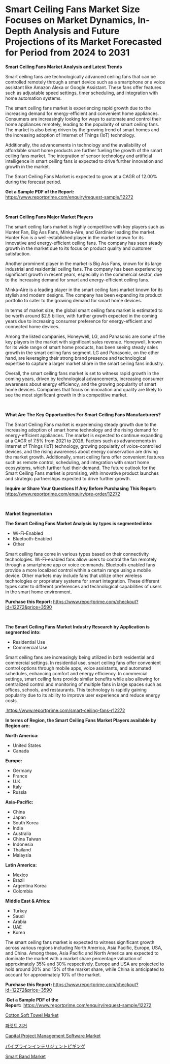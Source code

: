 <p><h1>Smart Ceiling Fans Market Size Focuses on Market Dynamics, In-Depth Analysis and Future Projections of its Market Forecasted for Period from 2024 to 2031</h1></p><p><strong>Smart Ceiling Fans Market Analysis and Latest Trends</strong></p>
<p><p>Smart ceiling fans are technologically advanced ceiling fans that can be controlled remotely through a smart device such as a smartphone or a voice assistant like Amazon Alexa or Google Assistant. These fans offer features such as adjustable speed settings, timer scheduling, and integration with home automation systems.</p><p>The smart ceiling fans market is experiencing rapid growth due to the increasing demand for energy-efficient and convenient home appliances. Consumers are increasingly looking for ways to automate and control their home appliances remotely, leading to the popularity of smart ceiling fans. The market is also being driven by the growing trend of smart homes and the increasing adoption of Internet of Things (IoT) technology.</p><p>Additionally, the advancements in technology and the availability of affordable smart home products are further fueling the growth of the smart ceiling fans market. The integration of sensor technology and artificial intelligence in smart ceiling fans is expected to drive further innovation and growth in the market.</p><p>The Smart Ceiling Fans Market is expected to grow at a CAGR of 12.00% during the forecast period.</p></p>
<p><strong>Get a Sample PDF of the Report:&nbsp;</strong> <a href="https://www.reportprime.com/enquiry/request-sample/12272">https://www.reportprime.com/enquiry/request-sample/12272</a></p>
<p>&nbsp;</p>
<p><strong>Smart Ceiling Fans Major Market Players</strong></p>
<p><p>The smart ceiling fans market is highly competitive with key players such as Hunter Fan, Big Ass Fans, Minka-Aire, and Gardinier leading the market. Hunter Fan is a well-established player in the market known for its innovative and energy-efficient ceiling fans. The company has seen steady growth in the market due to its focus on product quality and customer satisfaction.</p><p>Another prominent player in the market is Big Ass Fans, known for its large industrial and residential ceiling fans. The company has been experiencing significant growth in recent years, especially in the commercial sector, due to the increasing demand for smart and energy-efficient ceiling fans.</p><p>Minka-Aire is a leading player in the smart ceiling fans market known for its stylish and modern designs. The company has been expanding its product portfolio to cater to the growing demand for smart home devices.</p><p>In terms of market size, the global smart ceiling fans market is estimated to be worth around $2.5 billion, with further growth expected in the coming years due to increasing consumer preference for energy-efficient and connected home devices.</p><p>Among the listed companies, Honeywell, LG, and Panasonic are some of the key players in the market with significant sales revenue. Honeywell, known for its wide range of smart home products, has been seeing steady sales growth in the smart ceiling fans segment. LG and Panasonic, on the other hand, are leveraging their strong brand presence and technological expertise to capture a larger market share in the smart ceiling fans industry.</p><p>Overall, the smart ceiling fans market is set to witness rapid growth in the coming years, driven by technological advancements, increasing consumer awareness about energy efficiency, and the growing popularity of smart home devices. Companies that focus on innovation and quality are likely to see the most significant growth in this competitive market.</p></p>
<p>&nbsp;</p>
<p><strong>What Are The Key Opportunities For Smart Ceiling Fans Manufacturers?</strong></p>
<p><p>The Smart Ceiling Fans market is experiencing steady growth due to the increasing adoption of smart home technology and the rising demand for energy-efficient appliances. The market is expected to continue expanding at a CAGR of 7.5% from 2021 to 2026. Factors such as advancements in Internet of Things (IoT) technology, growing popularity of voice-controlled devices, and the rising awareness about energy conservation are driving the market growth. Additionally, smart ceiling fans offer convenient features such as remote control, scheduling, and integration with smart home ecosystems, which further fuel their demand. The future outlook for the Smart Ceiling Fans market is promising, with innovative product launches and strategic partnerships expected to drive further growth.</p></p>
<p><strong>Inquire or Share Your Questions If Any Before Purchasing This Report:</strong> <a href="https://www.reportprime.com/enquiry/pre-order/12272">https://www.reportprime.com/enquiry/pre-order/12272</a></p>
<p>&nbsp;</p>
<p><strong>Market Segmentation</strong></p>
<p><strong>The Smart Ceiling Fans Market Analysis by types is segmented into:</strong></p>
<p><ul><li>Wi-Fi-Enabled</li><li>Bluetooth-Enabled</li><li>Other</li></ul></p>
<p><p>Smart ceiling fans come in various types based on their connectivity technologies. Wi-Fi-enabled fans allow users to control the fan remotely through a smartphone app or voice commands. Bluetooth-enabled fans provide a more localized control within a certain range using a mobile device. Other markets may include fans that utilize other wireless technologies or proprietary systems for smart integration. These different types cater to different preferences and technological capabilities of users in the smart home environment.</p></p>
<p><strong>Purchase this Report:&nbsp;</strong><a href="https://www.reportprime.com/checkout?id=12272&price=3590">https://www.reportprime.com/checkout?id=12272&price=3590</a></p>
<p>&nbsp;</p>
<p><strong>The Smart Ceiling Fans Market Industry Research by Application is segmented into:</strong></p>
<p><ul><li>Residential Use</li><li>Commercial Use</li></ul></p>
<p><p>Smart ceiling fans are increasingly being utilized in both residential and commercial settings. In residential use, smart ceiling fans offer convenient control options through mobile apps, voice assistants, and automated schedules, enhancing comfort and energy efficiency. In commercial settings, smart ceiling fans provide similar benefits while also allowing for centralized control and monitoring of multiple fans in large spaces such as offices, schools, and restaurants. This technology is rapidly gaining popularity due to its ability to improve user experience and reduce energy costs.</p></p>
<p><a href="https://www.reportprime.com/smart-ceiling-fans-r12272">&nbsp;https://www.reportprime.com/smart-ceiling-fans-r12272</a></p>
<p><strong>In terms of Region, the Smart Ceiling Fans Market Players available by Region are:</strong></p>
<p>
    <p> <strong> North America: </strong>
        <ul>
            <li>United States</li>
            <li>Canada</li>
        </ul>
        </p> 
    <p> <strong> Europe: </strong>
        <ul>
            <li>Germany</li>
            <li>France</li>
            <li>U.K.</li>
            <li>Italy</li>
            <li>Russia</li>
        </ul>
        </p> 
    <p> <strong> Asia-Pacific: </strong>
        <ul>
            <li>China</li>
            <li>Japan</li>
            <li>South Korea</li>
            <li>India</li>
            <li>Australia</li>
            <li>China Taiwan</li>
            <li>Indonesia</li>
            <li>Thailand</li>
            <li>Malaysia</li>
        </ul>
        </p> 
    <p> <strong> Latin America: </strong>
        <ul>
            <li>Mexico</li>
            <li>Brazil</li>
            <li>Argentina Korea</li>
            <li>Colombia</li>
        </ul>
        </p> 
    <p> <strong> Middle East & Africa: </strong>
        <ul>
            <li>Turkey</li>
            <li>Saudi</li>
            <li>Arabia</li>
            <li>UAE</li>
            <li>Korea</li>
        </ul>
    </p>
    </p>
<p><p>The smart ceiling fans market is expected to witness significant growth across various regions including North America, Asia Pacific, Europe, USA, and China. Among these, Asia Pacific and North America are expected to dominate the market with a market share percentage valuation of approximately 35% and 30% respectively. Europe and USA are projected to hold around 20% and 15% of the market share, while China is anticipated to account for approximately 10% of the market.</p></p>
<p><strong>Purchase this Report: </strong><a href="https://www.reportprime.com/checkout?id=12272&price=3590">https://www.reportprime.com/checkout?id=12272&price=3590</a></p>
<p>&nbsp;<strong>Get a Sample PDF of the Report:&nbsp;&nbsp;</strong><a href="https://www.reportprime.com/enquiry/request-sample/12272">https://www.reportprime.com/enquiry/request-sample/12272</a></p>
<p><strong></strong></p>
<p><p><a href="https://issuu.com/reportprime-2/docs/cotton-soft-towel-market-size-2030.pptx">Cotton Soft Towel Market</a></p><p><a href="https://medium.com/@bustersipes981/%EA%B8%80%EB%A1%9C%EB%B2%8C-%ED%8C%94%EB%A0%9B-%EC%A7%80%EA%B1%B0-%EC%8B%9C%EC%9E%A5-%EC%A0%9C%ED%92%88-%EC%9C%A0%ED%98%95-%EC%88%98%EB%8F%99-%ED%8C%94%EB%A0%9B-%ED%8A%B8%EB%9F%AD-%EC%A0%84%EB%8F%99-%ED%8C%94%EB%A0%9B-%ED%8A%B8%EB%9F%AD-%EC%B5%9C%EC%A2%85-%EC%82%AC%EC%9A%A9%EC%9E%90-%EB%B0%8F-%EC%A7%80%EC%97%AD%EC%97%90-%EC%B4%88%EC%A0%90%EC%9D%84-%EB%A7%9E%EC%B6%98-%EB%B6%84%EC%84%9D-%EB%B0%8F-%EC%98%88%EC%B8%A1-2024-2031-7f6bbec7eaed">파렛트 지거</a></p><p><a href="https://www.linkedin.com/pulse/capital-project-management-software-market-segmentation-cmtue">Capital Project Management Software Market</a></p><p><a href="https://medium.com/@ryleebauch2023/2024%E5%B9%B4%E3%81%8B%E3%82%892031%E5%B9%B4%E3%81%BE%E3%81%A7%E3%81%AE%E3%83%91%E3%82%A4%E3%83%97%E3%83%A9%E3%82%A4%E3%83%B3%E3%82%A4%E3%83%B3%E3%83%86%E3%83%AA%E3%82%B8%E3%82%A7%E3%83%B3%E3%83%88%E3%83%94%E3%82%AE%E3%83%B3%E3%82%B0%E5%B8%82%E5%A0%B4%E3%82%B7%E3%82%A7%E3%82%A2%E3%81%A8%E7%AB%B6%E4%BA%89%E7%92%B0%E5%A2%83%E3%81%AB%E9%96%A2%E3%81%99%E3%82%8B%E6%B4%9E%E5%AF%9F-6155978423a8">パイプラインインテリジェントピギング</a></p><p><a href="https://github.com/brendafegmorris532/Market-Research-Report-List-1/blob/main/smart-band-market.md">Smart Band Market</a></p></p>